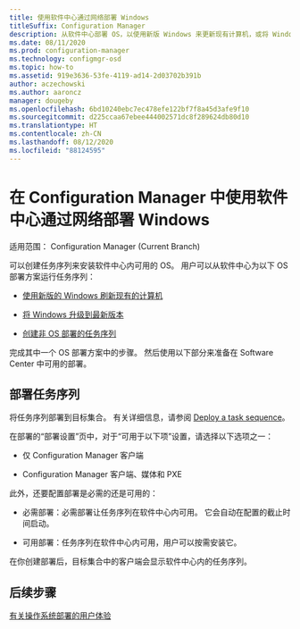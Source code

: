 ```yaml
---
title: 使用软件中心通过网络部署 Windows
titleSuffix: Configuration Manager
description: 从软件中心部署 OS，以使用新版 Windows 来更新现有计算机，或将 Windows 升级到最新版本。
ms.date: 08/11/2020
ms.prod: configuration-manager
ms.technology: configmgr-osd
ms.topic: how-to
ms.assetid: 919e3636-53fe-4119-ad14-2d03702b391b
author: aczechowski
ms.author: aaroncz
manager: dougeby
ms.openlocfilehash: 6bd10240ebc7ec478efe122bf7f8a45d3afe9f10
ms.sourcegitcommit: d225ccaa67ebee444002571dc8f289624db80d10
ms.translationtype: HT
ms.contentlocale: zh-CN
ms.lasthandoff: 08/12/2020
ms.locfileid: "88124595"
---
```

# <a name="use-software-center-to-deploy-windows-over-the-network-with-configuration-manager"></a>在 Configuration Manager 中使用软件中心通过网络部署 Windows

适用范围：  Configuration Manager (Current Branch)

可以创建任务序列来安装软件中心内可用的 OS。 用户可以从软件中心为以下 OS 部署方案运行任务序列：

- [使用新版的 Windows 刷新现有的计算机](refresh-an-existing-computer-with-a-new-version-of-windows.md)

- [将 Windows 升级到最新版本](upgrade-windows-to-the-latest-version.md)

- [创建非 OS 部署的任务序列](create-a-task-sequence-for-non-operating-system-deployments.md)

完成其中一个 OS 部署方案中的步骤。 然后使用以下部分来准备在 Software Center 中可用的部署。

## <a name="deploy-the-task-sequence"></a><a name="BKMK_Deploy"></a> 部署任务序列

将任务序列部署到目标集合。 有关详细信息，请参阅 [Deploy a task sequence](deploy-a-task-sequence.md)。

在部署的“部署设置”页中，对于“可用于以下项”设置，请选择以下选项之一：

- 仅 Configuration Manager 客户端

- Configuration Manager 客户端、媒体和 PXE

此外，还要配置部署是必需的还是可用的：

- 必需部署：必需部署让任务序列在软件中心内可用。 它会自动在配置的截止时间启动。

- 可用部署：任务序列在软件中心内可用，用户可以按需安装它。

在你创建部署后，目标集合中的客户端会显示软件中心内的任务序列。

## <a name="next-steps"></a>后续步骤

[有关操作系统部署的用户体验](../understand/user-experience.md#software-center)
